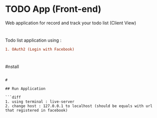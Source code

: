 # TODO App (Front-end)

Web application for record and track your todo list (Client View)

#
#

Todo list application using : 
```diff
1. OAuth2 (Login with Facebook)
```

#
#nstall
```

# 

## Run Application

```diff
1. using terminal : live-server
2. change host : 127.0.0.1 to localhost (should be equals with url that registered in facebook)
```